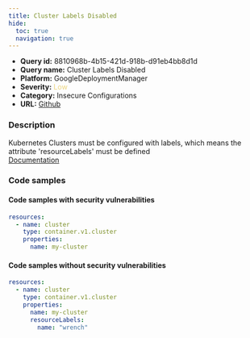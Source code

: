 ```yaml
---
title: Cluster Labels Disabled
hide:
  toc: true
  navigation: true
---
```


<style>
  .highlight .hll {
    background-color: #ff171742;
  }
  .md-content {
    max-width: 1100px;
    margin: 0 auto;
  }
</style>

-   **Query id:** 8810968b-4b15-421d-918b-d91eb4bb8d1d
-   **Query name:** Cluster Labels Disabled
-   **Platform:** GoogleDeploymentManager
-   **Severity:** <span style="color:#edd57e">Low</span>
-   **Category:** Insecure Configurations
-   **URL:** [Github](https://github.com/Checkmarx/kics/tree/master/assets/queries/googleDeploymentManager/gcp/cluster_labels_disabled)

### Description
Kubernetes Clusters must be configured with labels, which means the attribute 'resourceLabels' must be defined<br>
[Documentation](https://cloud.google.com/kubernetes-engine/docs/reference/rest/v1/projects.zones.clusters)

### Code samples
#### Code samples with security vulnerabilities
```yaml title="Positive test num. 1 - yaml file" hl_lines="4"
resources:
  - name: cluster
    type: container.v1.cluster
    properties:
      name: my-cluster

```


#### Code samples without security vulnerabilities
```yaml title="Negative test num. 1 - yaml file"
resources:
  - name: cluster
    type: container.v1.cluster
    properties:
      name: my-cluster
      resourceLabels:
        name: "wrench"

```
